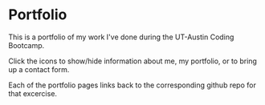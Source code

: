 # Portfolio

This is a portfolio of my work I've done during the UT-Austin Coding Bootcamp.


Click the icons to show/hide information about me, my portfolio, or to bring up a contact form.


Each of the portfolio pages links back to the corresponding github repo for that excercise.

